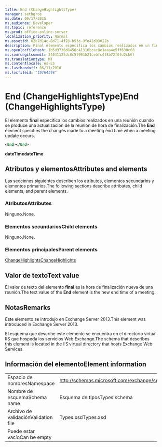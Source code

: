 ```yaml
---
title: End (ChangeHighlightsType)
manager: sethgros
ms.date: 09/17/2015
ms.audience: Developer
ms.topic: reference
ms.prod: office-online-server
localization_priority: Normal
ms.assetid: 62b7d14c-8d71-4f28-b93e-8fe42d99022b
description: Final elemento especifica los cambios realizados en un final de la reunión de tiempo cuando se produce una actualización de la reunión.
ms.openlocfilehash: 1b5d9736d8450c41316bcac8e1aaa4e5ff630c68
ms.sourcegitcommit: 34041125dc8c5f993b21cebfc4f8b72f0fd2cb6f
ms.translationtype: MT
ms.contentlocale: es-ES
ms.lasthandoff: 06/11/2018
ms.locfileid: "19764398"
---
```

# <a name="end-changehighlightstype"></a><span data-ttu-id="42fa3-103">End (ChangeHighlightsType)</span><span class="sxs-lookup"><span data-stu-id="42fa3-103">End (ChangeHighlightsType)</span></span>

<span data-ttu-id="42fa3-104">El elemento **final** especifica los cambios realizados en una reunión cuando se produce una actualización de la reunión de hora de finalización.</span><span class="sxs-lookup"><span data-stu-id="42fa3-104">The **End** element specifies the changes made to a meeting end time when a meeting update occurs.</span></span> 
  
```XML
<End></End>
```

 <span data-ttu-id="42fa3-105">**dateTime**</span><span class="sxs-lookup"><span data-stu-id="42fa3-105">**dateTime**</span></span>
## <a name="attributes-and-elements"></a><span data-ttu-id="42fa3-106">Atributos y elementos</span><span class="sxs-lookup"><span data-stu-id="42fa3-106">Attributes and elements</span></span>

<span data-ttu-id="42fa3-107">Las secciones siguientes describen los atributos, elementos secundarios y elementos primarios.</span><span class="sxs-lookup"><span data-stu-id="42fa3-107">The following sections describe attributes, child elements, and parent elements.</span></span>
  
### <a name="attributes"></a><span data-ttu-id="42fa3-108">Atributos</span><span class="sxs-lookup"><span data-stu-id="42fa3-108">Attributes</span></span>

<span data-ttu-id="42fa3-109">Ninguno.</span><span class="sxs-lookup"><span data-stu-id="42fa3-109">None.</span></span>
  
### <a name="child-elements"></a><span data-ttu-id="42fa3-110">Elementos secundarios</span><span class="sxs-lookup"><span data-stu-id="42fa3-110">Child elements</span></span>

<span data-ttu-id="42fa3-111">Ninguno.</span><span class="sxs-lookup"><span data-stu-id="42fa3-111">None.</span></span>
  
### <a name="parent-elements"></a><span data-ttu-id="42fa3-112">Elementos principales</span><span class="sxs-lookup"><span data-stu-id="42fa3-112">Parent elements</span></span>

[<span data-ttu-id="42fa3-113">ChangeHighlights</span><span class="sxs-lookup"><span data-stu-id="42fa3-113">ChangeHighlights</span></span>](changehighlights.md)
  
## <a name="text-value"></a><span data-ttu-id="42fa3-114">Valor de texto</span><span class="sxs-lookup"><span data-stu-id="42fa3-114">Text value</span></span>

<span data-ttu-id="42fa3-115">El valor de texto del elemento **final** es la hora de finalización nueva de una reunión.</span><span class="sxs-lookup"><span data-stu-id="42fa3-115">The text value of the **End** element is the new end time of a meeting.</span></span> 
  
## <a name="remarks"></a><span data-ttu-id="42fa3-116">Notas</span><span class="sxs-lookup"><span data-stu-id="42fa3-116">Remarks</span></span>

<span data-ttu-id="42fa3-117">Este elemento se introdujo en Exchange Server 2013.</span><span class="sxs-lookup"><span data-stu-id="42fa3-117">This element was introduced in Exchange Server 2013.</span></span>
  
<span data-ttu-id="42fa3-118">El esquema que describe este elemento se encuentra en el directorio virtual IIS que hospeda los servicios Web Exchange.</span><span class="sxs-lookup"><span data-stu-id="42fa3-118">The schema that describes this element is located in the IIS virtual directory that hosts Exchange Web Services.</span></span>
  
## <a name="element-information"></a><span data-ttu-id="42fa3-119">Información del elemento</span><span class="sxs-lookup"><span data-stu-id="42fa3-119">Element information</span></span>

|||
|:-----|:-----|
|<span data-ttu-id="42fa3-120">Espacio de nombres</span><span class="sxs-lookup"><span data-stu-id="42fa3-120">Namespace</span></span>  <br/> |http://schemas.microsoft.com/exchange/services/2006/types  <br/> |
|<span data-ttu-id="42fa3-121">Nombre de esquema</span><span class="sxs-lookup"><span data-stu-id="42fa3-121">Schema name</span></span>  <br/> |<span data-ttu-id="42fa3-122">Esquema de tipos</span><span class="sxs-lookup"><span data-stu-id="42fa3-122">Types schema</span></span>  <br/> |
|<span data-ttu-id="42fa3-123">Archivo de validación</span><span class="sxs-lookup"><span data-stu-id="42fa3-123">Validation file</span></span>  <br/> |<span data-ttu-id="42fa3-124">Types.xsd</span><span class="sxs-lookup"><span data-stu-id="42fa3-124">Types.xsd</span></span>  <br/> |
|<span data-ttu-id="42fa3-125">Puede estar vacío</span><span class="sxs-lookup"><span data-stu-id="42fa3-125">Can be empty</span></span>  <br/> ||
   

